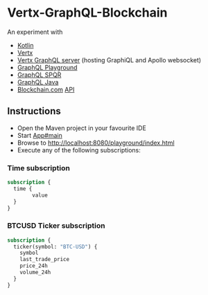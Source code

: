 # Vertx-GraphQL-Blockchain

An experiment with 

* [Kotlin](https://kotlinlang.org/)
* [Vertx](https://vertx.io/)
* [Vertx GraphQL server](https://vertx.io/docs/vertx-web-graphql/java/) (hosting GraphiQL
  and Apollo websocket)
* [GraphQL Playground](https://github.com/graphql/graphql-playground)
* [GraphQL SPQR](https://github.com/leangen/graphql-spqr)
* [GraphQL Java](https://github.com/graphql-java/graphql-java)
* [Blockchain.com](https://blockchain.com) [API](https://api.blockchain.com/v3/)

## Instructions

* Open the Maven project in your favourite IDE
* Start [App#main](src/main/kotlin/org/example/App.kt)
* Browse
  to [http://localhost:8080/playground/index.html](http://localhost:8080/playground/index.html)
* Execute any of the following subscriptions:

### Time subscription

```graphql
subscription {
  time {
		value
  }
}
```

### BTCUSD Ticker subscription

```graphql
subscription {
  ticker(symbol: "BTC-USD") {
    symbol
    last_trade_price
    price_24h
    volume_24h
  }
}
```
